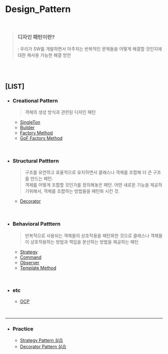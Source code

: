 # Design_Pattern
<br>

> ###  디자인 패턴이란? 
> : 우리가 SW를 개발하면서 마주치는 반복적인 문제들을 어떻게 해결할 것인지에 대한 재사용 가능한 해결 방안

<br>
<br>

## [LIST]
+ ### Creational Pattern
  > 객체의 생성 방식과 관련된 디자인 패턴
  
  + <a href="Creational Pattern/Singleton.md">SingleTon</a>
  + <a href="Creational Pattern/Builder.md">Builder</a>
  + <a href="Creational Pattern/Factory Method.md">Factory Method</a>
  + <a href="Creational Pattern/GoF Factory Method.md">GoF Factory Method</a>
<br>

+ ### Structural Patttern
  > 구조를 유연하고 효율적으로 유지하면서 클래스나 객체를 조합해 더 큰 구조를 만드는 패턴.  
  > 객체를 어떻게 조합할 것인가를 정의해놓은 패턴. 어떤 새로운 기능을 제공하기위해서, 객체를 조합하는 방법들을 패턴화 시킨 것.
  
  + <a href="Structural Pattern/Decorator Pattern.md">Decorator</a>

<br>

+ ### Behavioral Patttern
  > 반복적으로 사용되는 객체들의 상호작용을 패턴화한 것으로 클래스나 객체들이 상호작용하는 방법과 책임을 분산하는 방법을 제공하는 패턴

  + <a href="Behavioral pattern/Strategy.md">Strategy</a>
  + <a href="Behavioral pattern/Command.md">Command</a>
  + <a href="Behavioral pattern/Observer.md">Observer</a>
  + <a href="Behavioral pattern/Template Method.md">Template Method</a>
<br>

+ ### etc
  
  + <a href="etc/OCP.md">OCP</a>


<br>
<hr>

+ ### Practice

  + <a href="Practice/Strategy Pattern.md">Strategy Pattern 실습</a>
  + <a href="Practice/Decorator Pattern.md">Decorator Pattern 실습</a>
<br>
<br>
